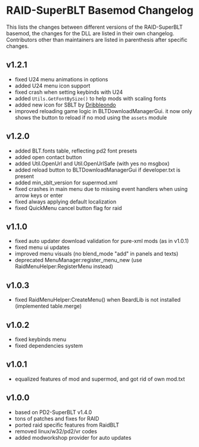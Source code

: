 # RAID-SuperBLT Basemod Changelog

This lists the changes between different versions of the RAID-SuperBLT basemod,
the changes for the DLL are listed in their own changelog.
Contributors other than maintainers are listed in parenthesis after specific changes.

## v1.2.1

- fixed U24 menu animations in options
- added U24 menu icon support
- fixed crash when setting keybinds with U24
- added `Utils.GetFontBySize()` to help mods with scaling fonts
- added new icon for SBLT by [Dribbleondo](https://www.youtube.com/channel/UCD_C63csNn6SDm9IirZN3oA)
- improved reloading game logic in BLTDownloadManagerGui. it now only shows the button to reload if no mod using the `assets` module

## v1.2.0

- added BLT.fonts table, reflecting pd2 font presets
- added open contact button
- added Util.OpenUrl and Util.OpenUrlSafe (with yes no msgbox)
- added reload button to BLTDownloadManagerGui if developer.txt is present
- added min_sblt_version for supermod.xml
- fixed crashes in main menu due to missing event handlers when using arrow keys or enter
- fixed always applying default localization
- fixed QuickMenu cancel button flag for raid

## v1.1.0

- fixed auto updater download validation for pure-xml mods (as in v1.0.1)
- fixed menu ui updates
- improved menu visuals (no blend_mode "add" in panels and texts)
- deprecated MenuManager:register_menu_new (use RaidMenuHelper:RegisterMenu instead)

## v1.0.3

- fixed RaidMenuHelper:CreateMenu() when BeardLib is not installed (implemented table.merge)

## v1.0.2

- fixed keybinds menu
- fixed dependencies system

## v1.0.1

- equalized features of mod and supermod, and got rid of own mod.txt

## v1.0.0

- based on PD2-SuperBLT v1.4.0
- tons of patches and fixes for RAID
- ported raid specific features from RaidBLT
- removed linux/w32/pd2/vr codes
- added modworkshop provider for auto updates
